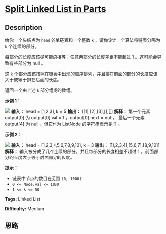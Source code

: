 # [Split Linked List in Parts][title]

## Description

给你一个头结点为 `head` 的单链表和一个整数 `k` ，请你设计一个算法将链表分隔为 `k` 个连续的部分。

每部分的长度应该尽可能的相等：任意两部分的长度差距不能超过 1 。这可能会导致有些部分为 null 。

这 `k` 个部分应该按照在链表中出现的顺序排列，并且排在前面的部分的长度应该大于或等于排在后面的长度。

返回一个由上述 `k` 部分组成的数组。



**示例 1：**

![](https://assets.leetcode.com/uploads/2021/06/13/split1-lc.jpg)
            **输入：** head = [1,2,3], k = 5    **输出：** [[1],[2],[3],[],[]]    **解释：**    第一个元素 output[0] 为 output[0].val = 1 ，output[0].next = null 。    最后一个元素 output[4] 为 null ，但它作为 ListNode 的字符串表示是 [] 。    

**示例 2：**

![](https://assets.leetcode.com/uploads/2021/06/13/split2-lc.jpg)
            **输入：** head = [1,2,3,4,5,6,7,8,9,10], k = 3    **输出：** [[1,2,3,4],[5,6,7],[8,9,10]]    **解释：**    输入被分成了几个连续的部分，并且每部分的长度相差不超过 1 。前面部分的长度大于等于后面部分的长度。    



**提示：**

  * 链表中节点的数目在范围 `[0, 1000]`
  * `0 <= Node.val <= 1000`
  * `1 <= k <= 50`


**Tags:** Linked List

**Difficulty:** Medium

## 思路

[title]: https://leetcode-cn.com/problems/split-linked-list-in-parts
